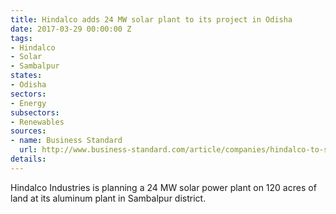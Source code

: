 ```yaml
---
title: Hindalco adds 24 MW solar plant to its project in Odisha
date: 2017-03-29 00:00:00 Z
tags:
- Hindalco
- Solar
- Sambalpur
states:
- Odisha
sectors:
- Energy
subsectors:
- Renewables
sources:
- name: Business Standard
  url: http://www.business-standard.com/article/companies/hindalco-to-set-up-rs-150-crore-solar-park-in-odisha-117032101015_1.html
details: 
---
```


Hindalco Industries is planning a 24 MW solar power plant on 120 acres of land at its aluminum plant in Sambalpur district.
